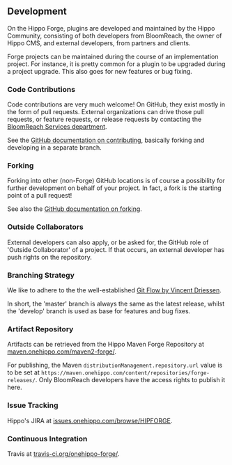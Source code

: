 
## Development

On the Hippo Forge, plugins are developed and maintained by the Hippo Community, consisting of both developers from 
BloomReach, the owner of Hippo CMS, and external developers, from partners and clients.  

Forge projects can be maintained during the course of an implementation project. For instance, it is pretty common 
for a plugin to be upgraded during a project upgrade. This also goes for new features or bug fixing.

### Code Contributions
Code contributions are very much welcome! On GitHub, they exist mostly in the form of pull requests. External 
organizations can drive those pull requests, or feature requests, or release requests by contacting the 
[BloomReach Services department](https://www.bloomreach.com/en/services/s).

See the [GitHub documentation on contributing](https://guides.github.com/activities/contributing-to-open-source/#contributing), 
basically forking and developing in a separate branch.

### Forking
Forking into other (non-Forge) GitHub locations is of course a possibility for further development on behalf of your 
project. In fact, a fork is the starting point of a pull request!  

See also the [GitHub documentation on forking](https://guides.github.com/activities/forking/).

### Outside Collaborators
External developers can also apply, or be asked for, the GitHub role of 'Outside Collaborator' of a project. If that
occurs, an external developer has push rights on the repository.      

### Branching Strategy
We like to adhere to the the well-established [Git Flow by Vincent Driessen](http://nvie.com/posts/a-successful-git-branching-model/).

In short, the 'master' branch is always the same as the latest release, whilst the 'develop' branch is used as base for 
features and bug fixes. 

### Artifact Repository
Artifacts can be retrieved from the Hippo Maven Forge Repository at [maven.onehippo.com/maven2-forge/](http://maven.onehippo.com/maven2-forge/).

For publishing, the Maven `distributionManagement.repository.url` value is to be set at `https://maven.onehippo.com/content/repositories/forge-releases/`.
Only BloomReach developers have the access rights to publish it here.  

### Issue Tracking
Hippo's JIRA at [issues.onehippo.com/browse/HIPFORGE](https://issues.onehippo.com/browse/HIPFORGE).

### Continuous Integration
Travis at [travis-ci.org/onehippo-forge/](https://travis-ci.org/onehippo-forge/).
